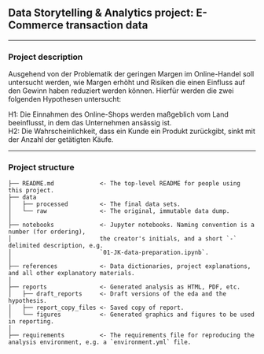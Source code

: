 ## Data Storytelling & Analytics project: E-Commerce transaction data


---

### Project description

Ausgehend von der Problematik der geringen Margen im Online-Handel soll untersucht werden, wie Margen erhöht und Risiken die einen Einfluss auf den Gewinn haben reduziert werden können. Hierfür werden die zwei folgenden Hypothesen untersucht:

  H1: Die Einnahmen des Online-Shops werden maßgeblich vom Land beeinflusst, in dem das Unternehmen ansässig ist.<br>
  H2: Die Wahrscheinlichkeit, dass ein Kunde ein Produkt zurückgibt, sinkt mit der Anzahl der getätigten Käufe.

---

### Project structure



```nohighlight
├── README.md             <- The top-level README for people using this project.
├── data
│   ├── processed         <- The final data sets.
│   └── raw               <- The original, immutable data dump.
│
├── notebooks             <- Jupyter notebooks. Naming convention is a number (for ordering),
│                         the creator's initials, and a short `-` delimited description, e.g.
│                         `01-JK-data-preparation.ipynb`.
│
├── references            <- Data dictionaries, project explanations, and all other explanatory materials.
│
├── reports               <- Generated analysis as HTML, PDF, etc.
│   ├── draft_reports     <- Draft versions of the eda and the hypothesis.
│   ├── report_copy_files <- Saved copy of report.
│   └── figures           <- Generated graphics and figures to be used in reporting.
│
├── requirements          <- The requirements file for reproducing the analysis environment, e.g. a `environment.yml` file.

```    
